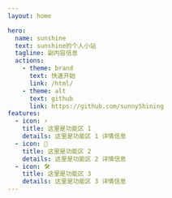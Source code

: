 ```yaml
---
layout: home

hero:
  name: sunshine
  text: sunshine的个人小站
  tagline: 副内容信息
  actions:
    - theme: brand
      text: 快速开始
      link: /html/
    - theme: alt
      text: github
      link: https://github.com/sunnyShining
features:
  - icon: ⚡️
    title: 这里是功能区 1
    details: 这里是功能区 1 详情信息
  - icon: 🖖
    title: 这里是功能区 2
    details: 这里是功能区 2 详情信息
  - icon: 🛠️
    title: 这里是功能区 3
    details: 这里是功能区 3 详情信息
---
```


